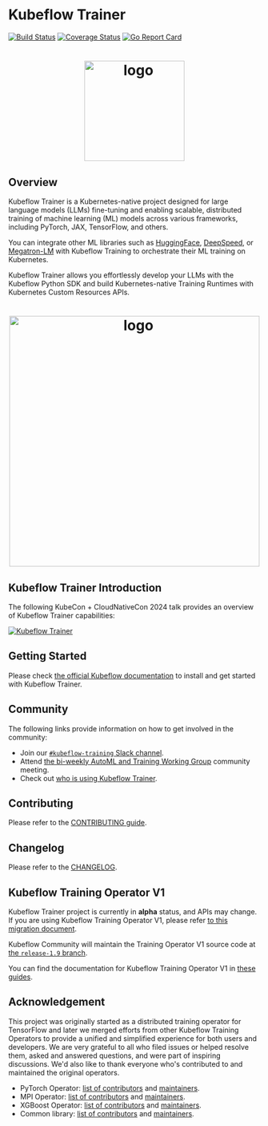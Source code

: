 # Kubeflow Trainer

[![Build Status](https://github.com/kubeflow/training-operator/actions/workflows/test-go.yaml/badge.svg?branch=master)](https://github.com/kubeflow/training-operator/actions/workflows/test-go.yaml?branch=master)
[![Coverage Status](https://coveralls.io/repos/github/azzamh15/trainer/badge.svg?branch=master)](https://coveralls.io/github/azzamh15/trainer?branch=master)
[![Go Report Card](https://goreportcard.com/badge/github.com/kubeflow/training-operator)](https://goreportcard.com/report/github.com/kubeflow/training-operator)

<h1 align="center">
    <img src="./docs/images/trainer-logo.svg" alt="logo" width="200">
  <br>
</h1>

## Overview

Kubeflow Trainer is a Kubernetes-native project designed for large language models (LLMs)
fine-tuning and enabling scalable, distributed training of machine learning (ML) models across
various frameworks, including PyTorch, JAX, TensorFlow, and others.

You can integrate other ML libraries such as [HuggingFace](https://huggingface.co),
[DeepSpeed](https://github.com/microsoft/DeepSpeed), or [Megatron-LM](https://github.com/NVIDIA/Megatron-LM)
with Kubeflow Training to orchestrate their ML training on Kubernetes.

Kubeflow Trainer allows you effortlessly develop your LLMs with the Kubeflow Python SDK and
build Kubernetes-native Training Runtimes with Kubernetes Custom Resources APIs.

<h1 align="center">
    <img src="./docs/images/trainer-tech-stack.drawio.svg" alt="logo" width="500">
  <br>
</h1>

## Kubeflow Trainer Introduction

The following KubeCon + CloudNativeCon 2024 talk provides an overview of Kubeflow Trainer capabilities:

[![Kubeflow Trainer](https://img.youtube.com/vi/Lgy4ir1AhYw/0.jpg)](https://www.youtube.com/watch?v=Lgy4ir1AhYw)

## Getting Started

Please check [the official Kubeflow documentation](https://www.kubeflow.org/docs/components/trainer/getting-started)
to install and get started with Kubeflow Trainer.

## Community

The following links provide information on how to get involved in the community:

- Join our [`#kubeflow-training` Slack channel](https://www.kubeflow.org/docs/about/community/#kubeflow-slack).
- Attend [the bi-weekly AutoML and Training Working Group](https://bit.ly/2PWVCkV) community meeting.
- Check out [who is using Kubeflow Trainer](ADOPTERS.md).

## Contributing

Please refer to the [CONTRIBUTING guide](CONTRIBUTING.md).

## Changelog

Please refer to the [CHANGELOG](CHANGELOG.md).

## Kubeflow Training Operator V1

Kubeflow Trainer project is currently in <strong>alpha</strong> status, and APIs may change.
If you are using Kubeflow Training Operator V1, please refer [to this migration document](https://www.kubeflow.org/docs/components/trainer/operator-guides/migration/).

Kubeflow Community will maintain the Training Operator V1 source code at
[the `release-1.9` branch](https://github.com/kubeflow/training-operator/tree/release-1.9).

You can find the documentation for Kubeflow Training Operator V1 in [these guides](https://www.kubeflow.org/docs/components/trainer/legacy-v1).

## Acknowledgement

This project was originally started as a distributed training operator for TensorFlow and later we
merged efforts from other Kubeflow Training Operators to provide a unified and simplified experience
for both users and developers. We are very grateful to all who filed issues or helped resolve them,
asked and answered questions, and were part of inspiring discussions.
We'd also like to thank everyone who's contributed to and maintained the original operators.

- PyTorch Operator: [list of contributors](https://github.com/kubeflow/pytorch-operator/graphs/contributors)
  and [maintainers](https://github.com/kubeflow/pytorch-operator/blob/master/OWNERS).
- MPI Operator: [list of contributors](https://github.com/kubeflow/mpi-operator/graphs/contributors)
  and [maintainers](https://github.com/kubeflow/mpi-operator/blob/master/OWNERS).
- XGBoost Operator: [list of contributors](https://github.com/kubeflow/xgboost-operator/graphs/contributors)
  and [maintainers](https://github.com/kubeflow/xgboost-operator/blob/master/OWNERS).
- Common library: [list of contributors](https://github.com/kubeflow/common/graphs/contributors) and
  [maintainers](https://github.com/kubeflow/common/blob/master/OWNERS).
